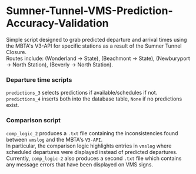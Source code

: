 # Sumner-Tunnel-VMS-Prediction-Accuracy-Validation
Simple script designed to grab predicted departure and arrival times using the MBTA's V3-API for specific stations as a result of the Sumner Tunnel Closure. \
Routes include: (Wonderland -> State), (Beachmont -> State), (Newburyport -> North Station), (Beverly -> North Station).

### Departure time scripts
`predictions_3` selects predictions if available/schedules if not.\
`predictions_4` inserts both into the database table, `None` if no predictions exist.

### Comparison script
`comp_logic_2` produces a `.txt` file containing the inconsistencies found between `vmslog` and the MBTA's `V3-API`.\
In particular, the comparison logic highlights entries in `vmslog` where scheduled departures were displayed instead of predicted departures.\
Currently, `comp_logic-2` also produces a second `.txt` file which contains any message errors that have been displayed on VMS signs.
